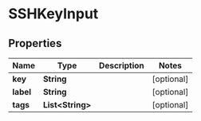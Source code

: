 

# SSHKeyInput


## Properties

| Name | Type | Description | Notes |
|------------ | ------------- | ------------- | -------------|
|**key** | **String** |  |  [optional] |
|**label** | **String** |  |  [optional] |
|**tags** | **List&lt;String&gt;** |  |  [optional] |



